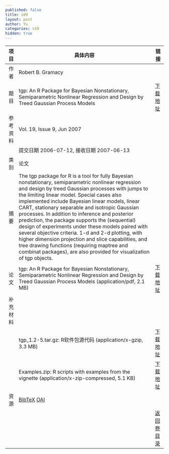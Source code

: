 ```yaml
---
published: false
title: i09
layout: post
author: Yu
categories: v19
hidden: true
---
```


| 项目 | 具体内容 | 链接 |
|---:|---|---|
| 作者 | Robert B. Gramacy| |
| 题目 |tgp: An R Package for Bayesian Nonstationary, Semiparametric Nonlinear Regression and Design by Treed Gaussian Process Models | [下载地址](http://www.jstatsoft.org/v19/i09/paper) |
| 参考资料 |Vol. 19, Issue 9, Jun 2007 | |
| | 提交日期 2006-07-12, 接收日期 2007-06-13| | 
| 类别 | 论文| |
| 摘要 | The tgp package for R is a tool for fully Bayesian nonstationary, semiparametric nonlinear regression and design by treed Gaussian processes with jumps to the limiting linear model. Special cases also implemented include Bayesian linear models, linear CART, stationary separable and isotropic Gaussian processes. In addition to inference and posterior prediction, the package supports the (sequential) design of experiments under these models paired with several objective criteria. 1-d and 2-d plotting, with higher dimension projection and slice capabilities, and tree drawing functions (requiring maptree and combinat packages), are also provided for visualization of tgp objects.| |
| 论文 | tgp: An R Package for Bayesian Nonstationary, Semiparametric Nonlinear Regression and Design by Treed Gaussian Process Models  (application/pdf, 2.1 MB)| [下载地址](http://www.jstatsoft.org/v19/i09/paper) |
| 补充材料 | | |
| |tgp_1.2-5.tar.gz: R软件包源代码  (application/x-gzip, 3.3 MB)|  [下载地址](http://www.jstatsoft.org/v19/i09/supp/1) |
| |Examples.zip: R scripts with examples from the vignette  (application/x-zip-compressed, 5.1 KB)|  [下载地址](http://www.jstatsoft.org/v19/i09/supp/2) |
| 资源 | [BibTeX](http://www.jstatsoft.org/v19/i09/bibtex) [OAI](http://www.jstatsoft.org/oai?verb=GetRecord&identifier=oai.jstatsoft/v19/i09&prefix=oai_dc)| |
| |  | [返回卷目录]({{site.baseurl}}/volume/v19.html) |